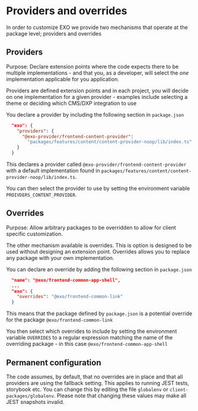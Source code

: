 # Providers and overrides

In order to customize EXO we provide two mechanisms that operate at the 
package level; providers and overrides

## Providers

Purpose: Declare extension points where the code expects there to be
multiple implementations - and that you, as a developer, will select
the *one* implementation applicable for you application.

Providers are defined extension points and in each project, you will
decide on one implementation for a given provider - examples include
selecting a theme or deciding which CMS/DXP integration to use

You declare a provider by including the following section in 
`package.json`

```json
  "exo": {
    "providers": {
      "@exo-provider/frontend-content-provider": 
        "packages/features/content/content-provider-noop/lib/index.ts"
    }
  }
```

This declares a provider called `@exo-provider/frontend-content-provider` with a default implementation found in 
`packages/features/content/content-provider-noop/lib/index.ts`.

You can then select the provider to use by setting the environment variable
`PROIVDERS_CONTENT_PROVIDER`. 


## Overrides

Purpose: Allow arbitrary packages to be overridden to allow for client
specific customization.

The other mechanism available is overrides. This is option is designed to
be used without designing an extension point. Overrides allows you to
replace any package with your own implementation.

You can declare an override by adding the following section in `package.json`

```json
  "name": "@exo/frontend-common-app-shell",
  ...
  "exo": {
    "overrides": "@exo/frontend-common-link"
  }
```

This means that the package defined by `package.json` is a potential override
for the package `@exo/frontend-common-link`

You then select which overrides to include by setting the environment
variable `OVERRIDES` to a regular expression matching the name of 
the overriding package - in this case `@exo/frontend-common-app-shell`


## Permanent configuration

The code assumes, by default, that no overrides are in place and that
all providers are using the fallback setting. This applies to running
JEST tests, storybook etc. You can change this by editing the file
`globalenv` or `client-packages/globalenv`. Please note that changing these
values may make all JEST snapshots invalid.
